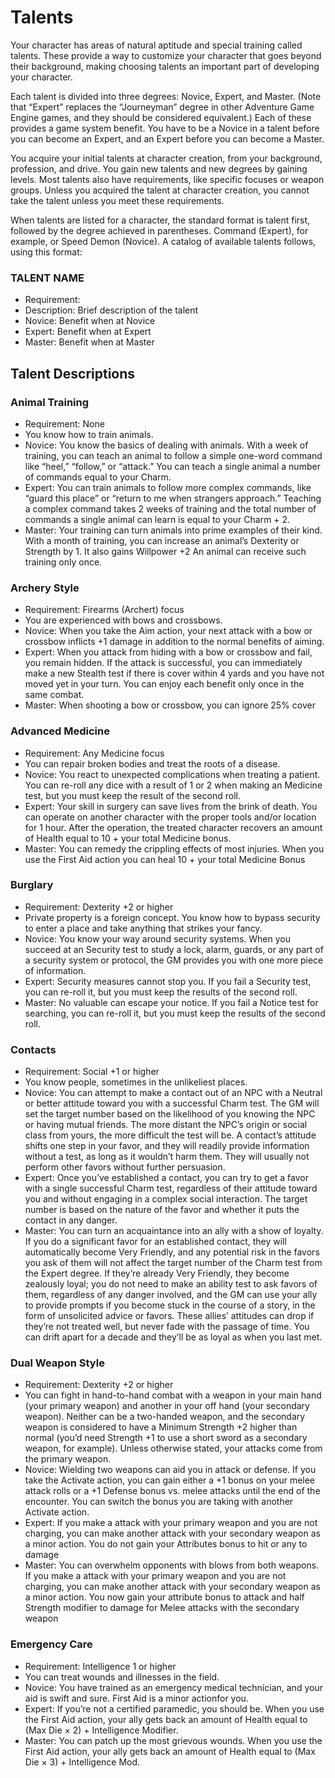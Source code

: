 # Talents
Your character has areas of natural aptitude and special training
called talents. These provide a way to customize your character
that goes beyond their background, making choosing talents
an important part of developing your character.

Each talent is divided into three degrees: Novice, Expert,
and Master. (Note that “Expert” replaces the “Journeyman”
degree in other Adventure Game Engine games, and they
should be considered equivalent.) Each of these provides
a game system benefit. You have to be a Novice in a talent
before you can become an Expert, and an Expert before you
can become a Master.

You acquire your initial talents at character creation, from
your background, profession, and drive. You gain new talents
and new degrees by gaining levels. Most talents also have
requirements, like specific focuses or weapon groups. Unless
you acquired the talent at character creation, you cannot take
the talent unless you meet these requirements.

When talents are listed for a character, the standard format is
talent first, followed by the degree achieved in parentheses.
Command (Expert), for example, or Speed Demon (Novice).
A catalog of available talents follows, using this format:

### TALENT NAME
- Requirement:
- Description: Brief description of the talent
- Novice: Benefit when at Novice
- Expert: Benefit when at Expert
- Master: Benefit when at Master

## Talent Descriptions

### Animal Training
- Requirement: None
- You know how to train animals.
- Novice: You know the basics of dealing with animals. With a
week of training, you can teach an animal to follow a simple
one-word command like “heel,” “follow,” or “attack.” You
can teach a single animal a number of commands equal to
your Charm.
- Expert: You can train animals to follow more complex
commands, like “guard this place” or “return to me when
strangers approach.” Teaching a complex command takes 2
weeks of training and the total number of commands a single
animal can learn is equal to your Charm + 2.
- Master: Your training can turn animals into prime examples
of their kind. With a month of training, you can increase an
animal’s Dexterity or Strength by 1. It also gains Willpower +2 An animal can receive such training only once.

### Archery Style
- Requirement: Firearms (Archert) focus
- You are experienced with bows and crossbows.
- Novice: When you take the Aim action, your next attack
with a bow or crossbow inflicts +1 damage in addition to the
normal benefits of aiming.
- Expert: When you attack from hiding with a bow or crossbow
and fail, you remain hidden. If the attack is successful, you
can immediately make a new Stealth test if there
is cover within 4 yards and you have not moved yet in your
turn. You can enjoy each benefit only once in the same combat.
- Master: When shooting a bow or crossbow, you can ignore 25% cover

### Advanced Medicine
- Requirement: Any Medicine focus
- You can repair broken bodies and treat the roots of a disease.
- Novice: You react to unexpected complications when treating a patient. You can re-roll any dice with a result of 1 or 2 when making an Medicine test, but you must keep the result of the second roll.
- Expert: Your skill in surgery can save lives from the brink of death. You can operate on another character with the proper tools and/or location for 1 hour. After the operation, the treated character recovers an amount of Health equal to 10 + your total Medicine bonus. 
- Master: You can remedy the crippling effects of most injuries. When you use the First Aid action you can heal 10 + your total Medicine Bonus

### Burglary
- Requirement: Dexterity +2 or higher
- Private property is a foreign concept. You know how to bypass security to enter a place and take anything that strikes your fancy.
- Novice: You know your way around security systems. When you succeed at an Security test to study a lock, alarm, guards, or any part of a security system or protocol, the  GM provides you with one more piece of information.
- Expert: Security measures cannot stop you. If you fail a Security test, you can re-roll it, but you must keep the results of the second roll.
- Master: No valuable can escape your notice. If you fail a Notice test for searching, you can re-roll it, but you must keep the results of the second roll.

### Contacts
- Requirement: Social +1 or higher
- You know people, sometimes in the unlikeliest places.
- Novice: You can attempt to make a contact out of an NPC with a Neutral or better attitude toward you with a successful
Charm test. The GM will set the target number based on the likelihood of you knowing the NPC or having mutual friends. The more distant the NPC’s origin or social class from yours, the more difficult the test will be. A contact’s attitude shifts one step in your favor, and they will readily provide information without a test, as long as it wouldn’t harm them. They will usually not perform other favors without further persuasion.
- Expert: Once you’ve established a contact, you can try to get
a favor with a single successful Charm test, regardless of their attitude toward you and without engaging in a complex social interaction. The target number is based on the nature of the favor and whether it puts the contact in any danger.
- Master: You can turn an acquaintance into an ally with a show of loyalty. If you do a significant favor for an established contact, they will automatically become Very Friendly, and any potential risk in the favors you ask of them will not affect the target number of the Charm test from the Expert degree. If they’re already Very Friendly, they become zealously loyal; you do not need to make an ability test to ask favors of them, regardless of any danger involved, and the GM can use your ally to provide prompts if you become stuck in the course of a story, in the form of unsolicited advice or favors. These allies’ attitudes can drop if they’re not treated well, but never fade with the passage of time. You can drift apart for a decade and they’ll be as loyal as when you last met.

### Dual Weapon Style
- Requirement: Dexterity +2 or higher
- You can fight in hand-to-hand combat with a weapon in your main hand (your primary weapon) and another in your off hand (your secondary weapon). Neither can be a two-handed weapon, and the secondary weapon is considered to have a Minimum Strength +2 higher than normal (you’d need Strength +1 to use a short sword as a secondary weapon, for example). Unless otherwise stated, your attacks come from the primary weapon.
- Novice: Wielding two weapons can aid you in attack or defense. If you take the Activate action, you can gain either a +1 bonus on your melee attack rolls or a +1 Defense bonus vs. melee attacks until the end of the encounter. You can switch the bonus you are taking with another Activate action. 
- Expert: If you make a attack with your primary weapon and you are not charging, you can make another
attack with your secondary weapon as a minor action. You do not gain your Attributes bonus to hit or any to damage
- Master: You can overwhelm opponents with blows from both weapons. If you make a attack with your primary
weapon and you are not charging, you can make another
attack with your secondary weapon as a minor action. You now gain your attribute bonus to attack and half Strength modifier to damage for Melee attacks with the secondary weapon

### Emergency Care 
- Requirement: Intelligence 1 or higher
- You can treat wounds and illnesses in the field. 
- Novice: You have trained as an emergency medical technician, and your aid is swift and sure. First Aid is a minor actionfor you. 
- Expert: If you’re not a certified paramedic, you should be. When you use the First Aid action, your ally gets back an amount of Health equal to (Max Die × 2) + Intelligence Modifier. 
- Master: You can patch up the most grievous wounds. When you use the First Aid action, your ally gets back an amount of Health equal to (Max Die × 3) + Intelligence Mod.

